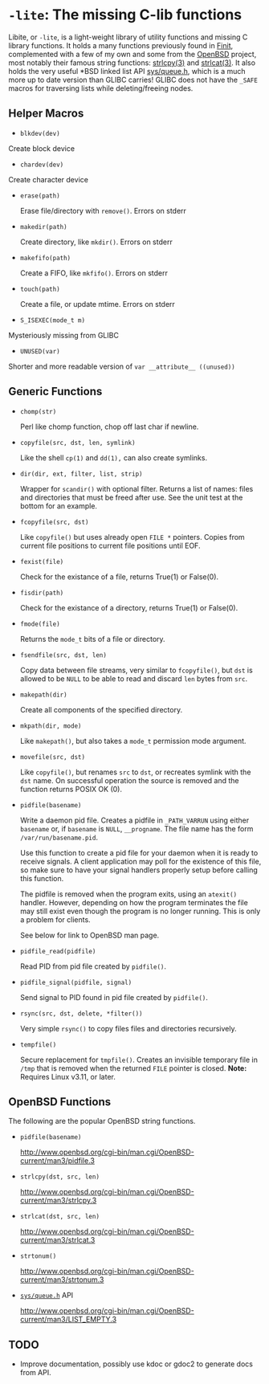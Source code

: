 `-lite`: The missing C-lib functions
====================================

Libite, or `-lite`, is a light-weight library of utility functions and
missing C library functions.  It holds a many functions previously found
in [Finit][1], complemented with a few of my own and some from the
[OpenBSD][2] project, most notably their famous string functions:
[strlcpy(3)][3] and [strlcat(3)][3].  It also holds the very useful *BSD
linked list API [sys/queue.h][4], which is a much more up to date
version than GLIBC carries!  GLIBC does not have the `_SAFE` macros for
traversing lists while deleting/freeing nodes.

Helper Macros
-------------

- `blkdev(dev)`

Create block device

- `chardev(dev)`

Create character device

- `erase(path)`

  Erase file/directory with `remove()`.  Errors on stderr

- `makedir(path)`

  Create directory, like `mkdir()`.  Errors on stderr

- `makefifo(path)`

  Create a FIFO, like `mkfifo()`.  Errors on stderr

- `touch(path)`

  Create a file, or update mtime.  Errors on stderr

- `S_ISEXEC(mode_t m)`

Mysteriously missing from GLIBC

- `UNUSED(var)`

Shorter and more readable version of `var __attribute__ ((unused))`


Generic Functions
-----------------

- `chomp(str)`

  Perl like chomp function, chop off last char if newline.

- `copyfile(src, dst, len, symlink)`

  Like the shell `cp(1)` and `dd(1),` can also create symlinks.

- `dir(dir, ext, filter, list, strip)`

  Wrapper for `scandir()` with optional filter.  Returns a list of
  names: files and directories that must be freed after use.  See
  the unit test at the bottom for an example.

- `fcopyfile(src, dst)`

  Like `copyfile()` but uses already open `FILE *` pointers.  Copies
  from current file positions to current file positions until EOF.

- `fexist(file)`

  Check for the existance of a file, returns True(1) or False(0).

- `fisdir(path)`

  Check for the existance of a directory, returns True(1) or False(0).

- `fmode(file)`

  Returns the `mode_t` bits of a file or directory.

- `fsendfile(src, dst, len)`

  Copy data between file streams, very similar to `fcopyfile()`, but
  `dst` is allowed to be `NULL` to be able to read and discard `len`
  bytes from `src`.

- `makepath(dir)`

  Create all components of the specified directory.

- `mkpath(dir, mode)`

  Like `makepath()`, but also takes a `mode_t` permission mode argument.

- `movefile(src, dst)`

  Like `copyfile()`, but renames `src` to `dst`, or recreates symlink
  with the `dst` name.  On successful operation the source is removed
  and the function returns POSIX OK (0).

- `pidfile(basename)`

  Write a daemon pid file.  Creates a pidfile in `_PATH_VARRUN` using
  either `basename` or, if `basename` is `NULL`, `__progname`.  The
  file name has the form `/var/run/basename.pid`.

  Use this function to create a pid file for your daemon when it is
  ready to receive signals.  A client application may poll for the
  existence of this file, so make sure to have your signal handlers
  properly setup before calling this function.
  
  The pidfile is removed when the program exits, using an `atexit()`
  handler.  However, depending on how the program terminates the file
  may still exist even though the program is no longer running.  This
  is only a problem for clients.

  See below for link to OpenBSD man page.

- `pidfile_read(pidfile)`

  Read PID from pid file created by `pidfile()`.

- `pidfile_signal(pidfile, signal)`

  Send signal to PID found in pid file created by `pidfile()`.

- `rsync(src, dst, delete, *filter())`

  Very simple `rsync()` to copy files files and directories
  recursively.

- `tempfile()`

  Secure replacement for `tmpfile()`.  Creates an invisible temporary
  file in `/tmp` that is removed when the returned `FILE` pointer is
  closed.  **Note:** Requires Linux v3.11, or later.


OpenBSD Functions
-----------------

The following are the popular OpenBSD string functions.

- `pidfile(basename)`

  http://www.openbsd.org/cgi-bin/man.cgi/OpenBSD-current/man3/pidfile.3

- `strlcpy(dst, src, len)`

  http://www.openbsd.org/cgi-bin/man.cgi/OpenBSD-current/man3/strlcpy.3

- `strlcat(dst, src, len)`

  http://www.openbsd.org/cgi-bin/man.cgi/OpenBSD-current/man3/strlcat.3

- `strtonum()`

  http://www.openbsd.org/cgi-bin/man.cgi/OpenBSD-current/man3/strtonum.3

- [`sys/queue.h`][4] API

  http://www.openbsd.org/cgi-bin/man.cgi/OpenBSD-current/man3/LIST_EMPTY.3


TODO
----

- Improve documentation, possibly use kdoc or gdoc2 to generate docs from API.

[1]: https://github.com/troglobit/finit
[2]: http://www.openbsd.org/
[3]: http://www.openbsd.org/cgi-bin/man.cgi?query=strlcpy
[4]: http://www.openbsd.org/cgi-bin/man.cgi/OpenBSD-current/man3/LIST_EMPTY.3

<!--
  -- Local Variables:
  -- mode: markdown
  -- End:
  -->
